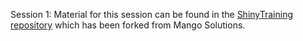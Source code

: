 Session 1: Material for this session can be found in the [ShinyTraining repository](https://github.com/DataS-DH/ShinyTraining) which has been forked from Mango Solutions.
